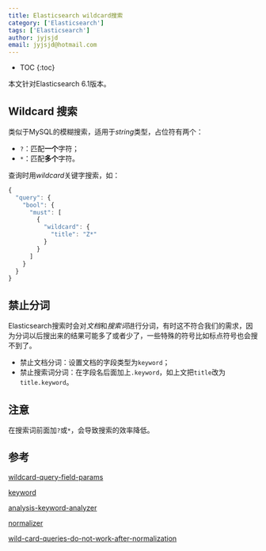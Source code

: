 ```yaml
---
title: Elasticsearch wildcard搜索
category: ['Elasticsearch']
tags: ['Elasticsearch']
author: jyjsjd
email: jyjsjd@hotmail.com
---
```


* TOC
{:toc}

本文针对Elasticsearch 6.1版本。

## Wildcard 搜索

类似于MySQL的模糊搜索，适用于*string*类型，占位符有两个：

- `?`：匹配**一个**字符；
- `*`：匹配**多个**字符。

查询时用*wildcard*关键字搜索，如：

```javascript
{
  "query": {
    "bool": {
      "must": [
        {
          "wildcard": {
            "title": "Z*"
          }
        }
      ]
    }
  }
}
```

## 禁止分词

Elasticsearch搜索时会对*文档*和*搜索词*进行分词，有时这不符合我们的需求，因为分词以后搜出来的结果可能多了或者少了，一些特殊的符号比如标点符号也会搜不到了。

- 禁止文档分词：设置文档的字段类型为`keyword`；
- 禁止搜索词分词：在字段名后面加上`.keyword`，如上文把`title`改为`title.keyword`。

## 注意

在搜索词前面加`?`或`*`，会导致搜索的效率降低。

## 参考

[wildcard-query-field-params](https://www.elastic.co/guide/en/elasticsearch/reference/current/query-dsl-wildcard-query.html#wildcard-query-field-params)

[keyword](https://www.elastic.co/guide/en/elasticsearch/reference/current/keyword.html)

[analysis-keyword-analyzer](https://www.elastic.co/guide/en/elasticsearch/reference/current/analysis-keyword-analyzer.html)

[normalizer](https://www.elastic.co/guide/en/elasticsearch/reference/6.1/normalizer.html)

[wild-card-queries-do-not-work-after-normalization](https://discuss.elastic.co/t/wild-card-queries-do-not-work-after-normalization/91386)
